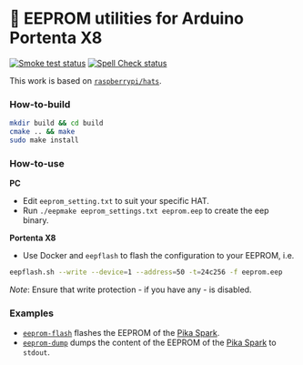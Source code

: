 :floppy_disk: EEPROM utilities for Arduino Portenta X8
======================================================
[![Smoke test status](https://github.com/pika-spark/portenta-x8-eeprom-utils/actions/workflows/smoke-test.yml/badge.svg)](https://github.com/pika-spark/portenta-x8-eeprom-utils/actions/workflows/smoke-test.yml)
[![Spell Check status](https://github.com/pika-spark/portenta-x8-eeprom-utils/actions/workflows/spell-check.yml/badge.svg)](https://github.com/pika-spark/portenta-x8-eeprom-utils/actions/workflows/spell-check.yml)

This work is based on [`raspberrypi/hats`](https://github.com/raspberrypi/hats).

### How-to-build
```bash
mkdir build && cd build
cmake .. && make
sudo make install
```

### How-to-use
**PC**
* Edit `eeprom_setting.txt` to suit your specific HAT.
* Run `./eepmake eeprom_settings.txt eeprom.eep` to create the eep binary.

**Portenta X8**
* Use Docker and `eepflash` to flash the configuration to your EEPROM, i.e.
```bash
eepflash.sh --write --device=1 --address=50 -t=24c256 -f eeprom.eep
```
*Note*: Ensure that write protection - if you have any - is disabled.

### Examples
* [`eeprom-flash`](https://github.com/pika-spark/pika-spark-containers/tree/main/eeprom-flash) flashes the EEPROM of the [Pika Spark](https://pika-spark.io/).
* [`eeprom-dump`](https://github.com/pika-spark/pika-spark-containers/tree/main/eeprom-dump) dumps the content of the EEPROM of the [Pika Spark](https://pika-spark.io/) to `stdout`.
